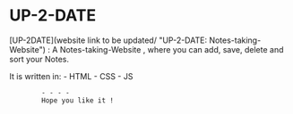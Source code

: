 # UP-2-DATE

[UP-2DATE](website link to be updated/ "UP-2-DATE: Notes-taking-Website") : A Notes-taking-Website , where you can add, save, delete and sort your Notes. 

   It is written in:
                       - HTML
                       - CSS
                       - JS
                                
            - - - - 
            Hope you like it !
